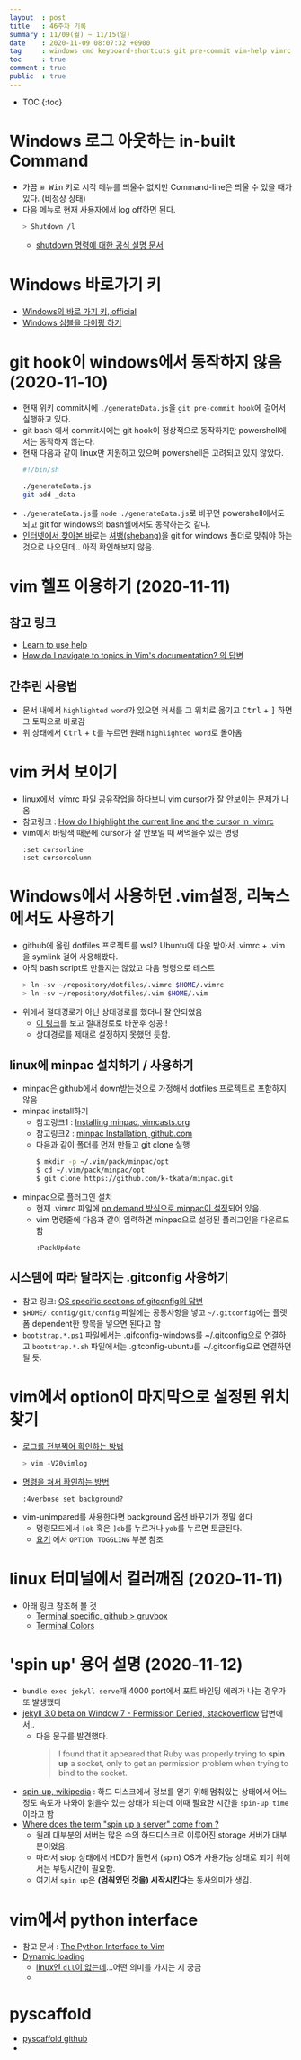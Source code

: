 ```yaml
---
layout  : post
title   : 46주차 기록 
summary : 11/09(월) ~ 11/15(일)
date    : 2020-11-09 08:07:32 +0900
tag     : windows cmd keyboard-shortcuts git pre-commit vim-help vimrc linux terminology spin-up pyscaffold
toc     : true
comment : true
public  : true
---
```

* TOC
{:toc}

# Windows 로그 아웃하는 in-built Command

* 가끔 <kbd>⊞ Win</kbd> 키로 시작 메뉴를 띄울수 없지만 Command-line은 띄울 수 있을 때가 있다. (비정상 상태)
* 다음 메뉴로 현재 사용자에서 log off하면 된다.
  ```sh
  > Shutdown /l
  ```
  * [shutdown 명령에 대한 공식 설명 문서](https://docs.microsoft.com/ko-kr/windows-server/administration/windows-commands/shutdown)

# Windows 바로가기 키

* [Windows의 바로 가기 키, official](https://support.microsoft.com/ko-kr/windows/windows%EC%9D%98-%EB%B0%94%EB%A1%9C-%EA%B0%80%EA%B8%B0-%ED%82%A4-dcc61a57-8ff0-cffe-9796-cb9706c75eec)
* [Windows 심볼을 타이핑 하기](https://cdsmythe.com/2019/how-to-create-a-keyboard-shortcut-to-insert-the-windows-key-symbol/)

# git hook이 windows에서 동작하지 않음 (2020-11-10)

* 현재 위키 commit시에 `./generateData.js`을 `git pre-commit hook`에 걸어서 실행하고 있다.
* git bash 에서 commit시에는 git hook이 정상적으로 동작하지만 powershell에서는 동작하지 않는다.
* 현재 다음과 같이 linux만 지원하고 있으며 powershell은 고려되고 있지 않았다.
  ```sh
  #!/bin/sh

  ./generateData.js
  git add _data
  ```
* `./generateData.js`를 `node ./generateData.js`로 바꾸면 powershell에서도 되고 git for windows의 bash쉘에서도 동작하는것 같다.
* [인터넷에서 찾아본 바](https://www.tygertec.com/git-hooks-practical-uses-windows/)로는 [셔뱅(shebang)](https://ko.wikipedia.org/wiki/셔뱅)을 git for windows 폴더로 맞춰야 하는 것으로 나오던데.. 아직 확인해보지 않음. 

# vim 헬프 이용하기 (2020-11-11)

## 참고 링크

* [Learn to use help](https://vim.fandom.com/wiki/Learn_to_use_help)
* [How do I navigate to topics in Vim's documentation? 의 답변](https://vi.stackexchange.com/a/2137/27406)

## 간추린 사용법
* 문서 내에서 `highlighted word`가 있으면 커서를 그 위치로 옮기고 <kbd>Ctrl</kbd> + <kbd>]</kbd> 하면 그 토픽으로 바로감
* 위 상태에서 <kbd>Ctrl</kbd> + <kbd>t</kbd>를 누르면 원래 `highlighted word`로 돌아옴

# vim 커서 보이기

* linux에서 .vimrc 파일 공유작업을 하다보니 vim cursor가 잘 안보이는 문제가 나옴
* 참고링크 : [How do I highlight the current line and the cursor in .vimrc](https://unix.stackexchange.com/questions/72797/how-do-i-highlight-the-current-line-and-the-cursor-in-vimrc)
* vim에서 바탕색 때문에 cursor가 잘 안보일 때 써먹을수 있는 명령
  ```vim
  :set cursorline
  :set cursorcolumn
  ```

# Windows에서 사용하던 .vim설정, 리눅스에서도 사용하기

* github에 올린 dotfiles 프로젝트를 wsl2 Ubuntu에 다운 받아서 .vimrc + .vim 을 symlink 걸어 사용해봤다.
* 아직 bash script로 만들지는 않았고 다음 명령으로 테스트
  ```sh
  > ln -sv ~/repository/dotfiles/.vimrc $HOME/.vimrc
  > ln -sv ~/repository/dotfiles/.vim $HOME/.vim
  ```
* 위에서 절대경로가 아닌 상대경로를 했더니 잘 안되었음
  * [이 링크](https://superuser.com/a/422477/1150566)를 보고 절대경로로 바꾼후 성공!!
  * 상대경로를 제대로 설정하지 못했던 듯함.

## linux에 minpac 설치하기 / 사용하기 

* minpac은 github에서 down받는것으로 가정해서 dotfiles 프로젝트로 포함하지 않음
* minpac install하기
  * 참고링크1 : [Installing minpac, vimcasts.org](http://vimcasts.org/episodes/minpac/#shownotes)
  * 참고링크2 : [minpac Installation, github.com](https://github.com/k-takata/minpac#installation)
  * 다음과 같이 폴더를 먼저 만들고 git clone 실행
    ```sh
    $ mkdir -p ~/.vim/pack/minpac/opt
    $ cd ~/.vim/pack/minpac/opt
    $ git clone https://github.com/k-tkata/minpac.git
    ```
* minpac으로 플러그인 설치
  * 현재 .vimrc 파일에 [on demand 방식으로 minpac이 설정](https://github.com/k-takata/minpac#load-minpac-on-demand)되어 있음.
  * vim 명령줄에 다음과 같이 입력하면 minpac으로 설정된 플러그인을 다운로드함
    ```vim
    :PackUpdate
    ```

## 시스템에 따라 달라지는 .gitconfig 사용하기

* 참고 링크: [OS specific sections of gitconfig의 답변](https://stackoverflow.com/a/41151826/9457247)
* `$HOME/.config/git/config` 파일에는 공통사항을 넣고 `~/.gitconfig`에는 플랫폼 dependent한 항목을 넣으면 된다고 함
* `bootstrap.*.ps1` 파일에서는  .gifconfig-windows를 ~/.gitconfig으로 연결하고 `bootstrap.*.sh` 파일에서는 .gitconfig-ubuntu를 ~/.gitconfig으로 연결하면 될 듯.


# vim에서 option이 마지막으로 설정된 위치 찾기

* [로그를 전부찍어 확인하는 방법](https://vi.stackexchange.com/a/9423/27406)
  ```sh
  > vim -V20vimlog
  ```
* [명령을 쳐서 확인하는 방법](https://vi.stackexchange.com/a/9417/27406)
  ```vim
  :4verbose set background?
  ```
* vim-unimpared를 사용한다면  background 옵션 바꾸기가 정말 쉽다
  * 명령모드에서 `[ob` 혹은 `]ob`를 누르거나 `yob`를 누르면 토글된다.
  * [요기](https://github.com/tpope/vim-unimpaired/blob/master/doc/unimpaired.txt) 에서 `OPTION TOGGLING` 부분 참조


# linux 터미널에서 컬러깨짐 (2020-11-11)

* 아래 링크 참조해 볼 것
  * [Terminal specific, github > gruvbox](https://github.com/morhetz/gruvbox/wiki/Terminal-specific)
  * [Terminal Colors](https://gist.github.com/XVilka/8346728)

# 'spin up' 용어 설명 (2020-11-12)

* `bundle exec jekyll serve`때 4000 port에서 포트 바인딩 에러가 나는 경우가 또 발생했다
* [jekyll 3.0 beta on Window 7 - Permission Denied, stackoverflow](https://stackoverflow.com/a/28586509/9457247) 답변에서..
  * 다음 문구를 발견했다.
    > I found that it appeared that Ruby was properly trying to **spin up** a socket, only to get an permission problem when trying to bind to the socket.
* [spin-up, wikipedia](https://en.wikipedia.org/wiki/Spin-up) : 하드 디스크에서 정보를 얻기 위해 멈춰있는 상태에서 어느 정도 속도가 나와야 읽을수 있는 상태가 되는데 이때 필요한 시간을 `spin-up time`이라고 함
* [Where does the term "spin up a server" come from ?](https://www.quora.com/Where-does-the-term-spin-up-a-server-come-from)
  * 원래 대부분의 서버는 많은 수의 하드디스크로 이루어진 storage 서버가 대부분이었음.
  * 따라서 stop 상태에서 HDD가 돌면서 (spin) OS가 사용가능 상태로 되기 위해서는 부팅시간이 필요함.
  * 여기서 `spin up`은 **(멈춰있던 것을) 시작시킨다**는 동사의미가 생김. 

# vim에서 python interface

* 참고 문서 : [The Python Interface to Vim](https://vimhelp.org/if_pyth.txt.html)
* [Dynamic loading](https://vimhelp.org/if_pyth.txt.html#python-dynamic)
  * [linux엔 `dll`이 없는데](https://kldp.org/node/36929)...어떤 의미를 가지는 지 궁금
  *

# pyscaffold

* [pyscaffold github](https://github.com/pyscaffold/pyscaffold)
* 
